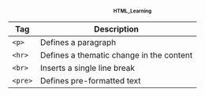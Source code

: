 <h3 style="font-size:10px; text-align:center;"> HTML_Learning </h3>


| Tag     | Description                            |
|---------|----------------------------------------|
| `<p>`   | Defines a paragraph                    |
| `<hr>`  | Defines a thematic change in the content |
| `<br>`  | Inserts a single line break            |
| `<pre>` | Defines pre-formatted text             |

